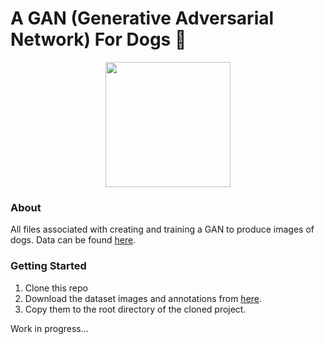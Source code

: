 # A GAN (Generative Adversarial Network) For Dogs 🐶

<p align="center">
  <img width="200" src="http://clipart-library.com/newimages/dog-cartoon-10.jpg" />
</div>


### About
All files associated with creating and training a GAN to produce images of dogs. Data can be found [here](http://vision.stanford.edu/aditya86/ImageNetDogs/).      

### Getting Started
1. Clone this repo
2. Download the dataset images and annotations from [here](http://vision.stanford.edu/aditya86/ImageNetDogs/).
3. Copy them to the root directory of the cloned project.

Work in progress...
